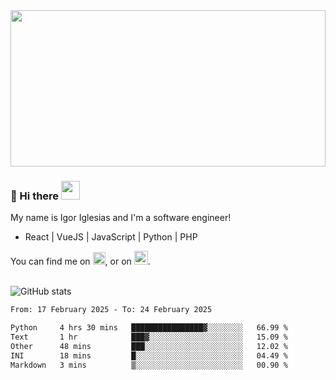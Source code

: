 <img src="https://c.tenor.com/KjVxfRrrncUAAAAd/matrix.gif" width="100%" height="250px">

### 🔭 Hi there <img src="https://raw.githubusercontent.com/MartinHeinz/MartinHeinz/master/wave.gif" width="30px">


My name is Igor Iglesias and I'm a software engineer!
<br>

<ul>
  <li> React | VueJS | JavaScript | Python | PHP </li>
</ul>
You can find me on <a href="https://twitter.com/IgorIglesias5"><img src="https://i.imgur.com/JLLlB5S.png" width="20px"></a>, or on <a href="https://www.linkedin.com/in/igor-iglesias-62478428/"><img src="https://i.imgur.com/PXyIkWx.png" width="22px"></a>.

<br>
<br>

![GitHub stats](https://github-readme-stats.vercel.app/api?username=igoiglesias&show_icons=true&count_private=true&theme=chartreuse-dark&hide_title=true)

<!--START_SECTION:waka-->

```txt
From: 17 February 2025 - To: 24 February 2025

Python     4 hrs 30 mins   ████████████████▓░░░░░░░░   66.99 %
Text       1 hr            ███▓░░░░░░░░░░░░░░░░░░░░░   15.09 %
Other      48 mins         ███░░░░░░░░░░░░░░░░░░░░░░   12.02 %
INI        18 mins         █░░░░░░░░░░░░░░░░░░░░░░░░   04.49 %
Markdown   3 mins          ▒░░░░░░░░░░░░░░░░░░░░░░░░   00.90 %
```

<!--END_SECTION:waka-->
